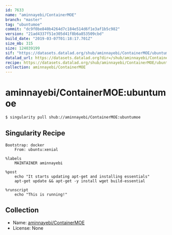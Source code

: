 ```yaml
---
id: 7633
name: "aminnayebi/ContainerMOE"
branch: "master"
tag: "ubuntumoe"
commit: "dc9f0be840b4264d7c184e514d6f1e3af1b5c982"
version: "21ad4337f51e305d41f8b6a853509cbd"
build_date: "2019-03-07T01:18:17.701Z"
size_mb: 315
size: 124039199
sif: "https://datasets.datalad.org/shub/aminnayebi/ContainerMOE/ubuntumoe/2019-03-07-dc9f0be8-21ad4337/21ad4337f51e305d41f8b6a853509cbd.simg"
datalad_url: https://datasets.datalad.org?dir=/shub/aminnayebi/ContainerMOE/ubuntumoe/2019-03-07-dc9f0be8-21ad4337/
recipe: https://datasets.datalad.org/shub/aminnayebi/ContainerMOE/ubuntumoe/2019-03-07-dc9f0be8-21ad4337/Singularity
collection: aminnayebi/ContainerMOE
---
```


# aminnayebi/ContainerMOE:ubuntumoe

```bash
$ singularity pull shub://aminnayebi/ContainerMOE:ubuntumoe
```

## Singularity Recipe

```singularity
Bootstrap: docker
	From: ubuntu:xenial

%labels
	MAINTAINER aminnayebi

%post
	echo "It starts updating apt-get and installing essentials"
	apt-get update && apt-get -y install wget build-essential

%runscript
	echo "This is running!"
```

## Collection

 - Name: [aminnayebi/ContainerMOE](https://github.com/aminnayebi/ContainerMOE)
 - License: None

